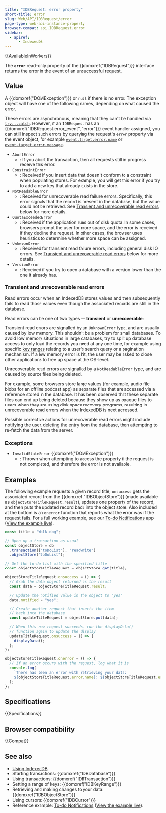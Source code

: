 ```yaml
---
title: "IDBRequest: error property"
short-title: error
slug: Web/API/IDBRequest/error
page-type: web-api-instance-property
browser-compat: api.IDBRequest.error
sidebar:
  - apiref:
      - IndexedDB
---
```


{{AvailableInWorkers}}

The **`error`** read-only property of the
{{domxref("IDBRequest")}} interface returns the error in the event of an unsuccessful
request.

## Value

A {{domxref("DOMException")}} or `null` if there is no error. The exception object will have one of the following names, depending on what caused the error.

These errors are asynchronous, meaning that they can't be handled via [`try...catch`](/en-US/docs/Web/JavaScript/Reference/Statements/try...catch). However, if an `IDBRequest` has an {{domxref("IDBRequest.error_event", "error")}} event handler assigned, you can still inspect such errors by querying the request's `error` property via the event object, for example [`event.target.error.name`](/en-US/docs/Web/API/DOMException/name) or [`event.target.error.message`](/en-US/docs/Web/API/DOMException/message).

- `AbortError`
  - : If you abort the transaction, then all requests still in progress receive this error.
- `ConstraintError`
  - : Received if you insert data that doesn't conform to a constraint when populating stores.
    For example, you will get this error if you try to add a new key that already exists in the store.
- `NotReadableError`
  - : Received for unrecoverable read failure errors. Specifically, this error signals that the record is present in the database, but the value could not be retrieved. See [Transient and unrecoverable read errors](#transient_and_unrecoverable_read_errors) below for more details.
- `QuotaExceededError`
  - : Received if the application runs out of disk quota. In some cases, browsers prompt the user for more space, and the error is received if they decline the request. In other cases, the browser uses heuristics to determine whether more space can be assigned.
- `UnknownError`
  - : Received for transient read failure errors, including general disk IO errors. See [Transient and unrecoverable read errors](#transient_and_unrecoverable_read_errors) below for more details.
- `VersionError`
  - : Received if you try to open a database with a version lower than the one it already has.

### Transient and unrecoverable read errors

Read errors occur when an IndexedDB stores values and then subsequently fails to read those values even though the associated records are still in the database.

Read errors can be one of two types — **transient** or **unrecoverable**:

Transient read errors are signalled by an `UnknownError` type, and are usually caused by low memory. This shouldn't be a problem for small databases. To avoid low memory situations in large databases, try to split up database access to only load the records you need at any one time, for example using specific [key ranges](/en-US/docs/Web/API/IDBKeyRange) relating to a user's search query or a pagination mechanism. If a low memory error is hit, the user may be asked to close other applications to free up space at the OS-level.

Unrecoverable read errors are signalled by a `NotReadableError` type, and are caused by source files being deleted.

For example, some browsers store large values (for example, audio file blobs for an offline podcast app) as separate files that are accessed via a reference stored in the database. It has been observed that these separate files can end up being deleted because they show up as opaque files to users when they are using disk space recovery programs, resulting in unrecoverable read errors when the IndexedDB is next accessed.

Possible corrective actions for unrecoverable read errors might include notifying the user, deleting the entry from the database, then attempting to re-fetch the data from the server.

### Exceptions

- `InvalidStateError` {{domxref("DOMException")}}
  - : Thrown when attempting to access the property if the request
    is not completed, and therefore the error is not available.

## Examples

The following example requests a given record title, `onsuccess` gets the
associated record from the {{domxref("IDBObjectStore")}} (made available as
`objectStoreTitleRequest.result`), updates one property of the record, and then puts the
updated record back into the object store. Also included at the bottom is an
`onerror` function that reports what the error was if the request fails.
For a full working example, see our [To-do Notifications](https://github.com/mdn/dom-examples/tree/main/to-do-notifications) app ([View the example live](https://mdn.github.io/dom-examples/to-do-notifications/)).

```js
const title = "Walk dog";

// Open up a transaction as usual
const objectStore = db
  .transaction(["toDoList"], "readwrite")
  .objectStore("toDoList");

// Get the to-do list with the specified title
const objectStoreTitleRequest = objectStore.get(title);

objectStoreTitleRequest.onsuccess = () => {
  // Grab the data object returned as the result
  const data = objectStoreTitleRequest.result;

  // Update the notified value in the object to "yes"
  data.notified = "yes";

  // Create another request that inserts the item
  // back into the database
  const updateTitleRequest = objectStore.put(data);

  // When this new request succeeds, run the displayData()
  // function again to update the display
  updateTitleRequest.onsuccess = () => {
    displayData();
  };
};

objectStoreTitleRequest.onerror = () => {
  // If an error occurs with the request, log what it is
  console.log(
    `There has been an error with retrieving your data:
    ${objectStoreTitleRequest.error.name}: ${objectStoreTitleRequest.error.message}`,
  );
};
```

## Specifications

{{Specifications}}

## Browser compatibility

{{Compat}}

## See also

- [Using IndexedDB](/en-US/docs/Web/API/IndexedDB_API/Using_IndexedDB)
- Starting transactions: {{domxref("IDBDatabase")}}
- Using transactions: {{domxref("IDBTransaction")}}
- Setting a range of keys: {{domxref("IDBKeyRange")}}
- Retrieving and making changes to your data: {{domxref("IDBObjectStore")}}
- Using cursors: {{domxref("IDBCursor")}}
- Reference example: [To-do Notifications](https://github.com/mdn/dom-examples/tree/main/to-do-notifications) ([View the example live](https://mdn.github.io/dom-examples/to-do-notifications/)).
